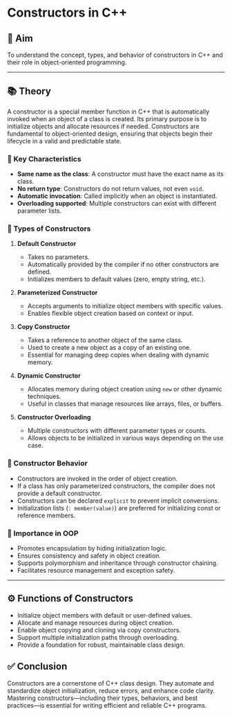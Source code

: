 # Constructors in C++

## 🎯 Aim
To understand the concept, types, and behavior of constructors in C++ and their role in object-oriented programming.

---

## 📚 Theory

A constructor is a special member function in C++ that is automatically invoked when an object of a class is created. Its primary purpose is to initialize objects and allocate resources if needed. Constructors are fundamental to object-oriented design, ensuring that objects begin their lifecycle in a valid and predictable state.

### 🔹 Key Characteristics

- **Same name as the class**: A constructor must have the exact name as its class.
- **No return type**: Constructors do not return values, not even `void`.
- **Automatic invocation**: Called implicitly when an object is instantiated.
- **Overloading supported**: Multiple constructors can exist with different parameter lists.

### 🔹 Types of Constructors

1. **Default Constructor**  
   - Takes no parameters.  
   - Automatically provided by the compiler if no other constructors are defined.  
   - Initializes members to default values (zero, empty string, etc.).

2. **Parameterized Constructor**  
   - Accepts arguments to initialize object members with specific values.  
   - Enables flexible object creation based on context or input.

3. **Copy Constructor**  
   - Takes a reference to another object of the same class.  
   - Used to create a new object as a copy of an existing one.  
   - Essential for managing deep copies when dealing with dynamic memory.

4. **Dynamic Constructor**  
   - Allocates memory during object creation using `new` or other dynamic techniques.  
   - Useful in classes that manage resources like arrays, files, or buffers.

5. **Constructor Overloading**  
   - Multiple constructors with different parameter types or counts.  
   - Allows objects to be initialized in various ways depending on the use case.

### 🔹 Constructor Behavior

- Constructors are invoked in the order of object creation.
- If a class has only parameterized constructors, the compiler does not provide a default constructor.
- Constructors can be declared `explicit` to prevent implicit conversions.
- Initialization lists (`: member(value)`) are preferred for initializing const or reference members.

### 🔹 Importance in OOP

- Promotes encapsulation by hiding initialization logic.
- Ensures consistency and safety in object creation.
- Supports polymorphism and inheritance through constructor chaining.
- Facilitates resource management and exception safety.

---

## ⚙️ Functions of Constructors

- Initialize object members with default or user-defined values.
- Allocate and manage resources during object creation.
- Enable object copying and cloning via copy constructors.
- Support multiple initialization paths through overloading.
- Provide a foundation for robust, maintainable class design.


## ✅ Conclusion

Constructors are a cornerstone of C++ class design. They automate and standardize object initialization, reduce errors, and enhance code clarity. Mastering constructors—including their types, behaviors, and best practices—is essential for writing efficient and reliable C++ programs.
